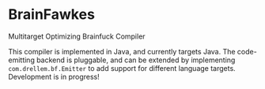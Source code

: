 BrainFawkes
===========

Multitarget Optimizing Brainfuck Compiler

This compiler is implemented in Java, and currently targets Java. The code-emitting backend is pluggable, and can be extended by implementing <code>com.drellem.bf.Emitter</code> to add support for different language targets. Development is in progress!
